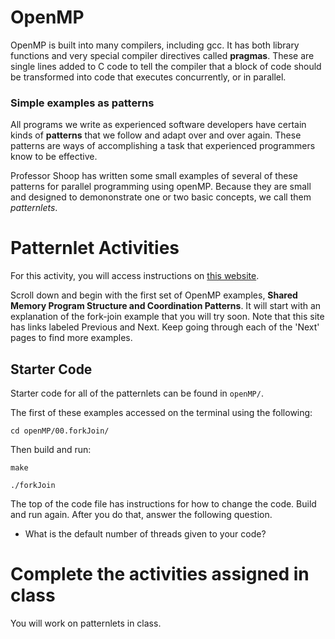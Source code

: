 # OpenMP

OpenMP is built into many compilers, including gcc. It has both library
functions and very special compiler directives called **pragmas**. These are
single lines added to C code to tell the compiler that a block of code should be
transformed into code that executes concurrently, or in parallel.

### Simple examples as patterns

All programs we write as experienced software developers have certain kinds of
**patterns** that we follow and adapt over and over again. These patterns are
ways of accomplishing a task that experienced programmers know to be effective.

Professor Shoop has written some small examples of several of these patterns for
parallel programming using openMP. Because they are small and designed to
demononstrate one or two basic concepts, we call them *patternlets*.

# Patternlet Activities

For this activity, you will access instructions on [this
website](http://selkie-macalester.org/csinparallel/modules/Patternlets/build/html/SharedMemory/OpenMP_Patternlets.html).

Scroll down and begin with the first set of OpenMP examples, **Shared Memory
Program Structure and Coordination Patterns**. It will start with an explanation
of the fork-join example that you will try soon. Note that this site has links
labeled Previous and Next. Keep going through each of the 'Next' pages to find
more examples.

## Starter Code

Starter code for all of the patternlets can be found in `openMP/`. 

The first of these examples accessed on the terminal using the following:

    cd openMP/00.forkJoin/

Then build and run:
    
    make
    
    ./forkJoin

The top of the code file has instructions for how to change the code. Build
and run again. After you do that, answer the following question.

* What is the default number of threads given to your code?

# Complete the activities assigned in class

You will work on patternlets in class. 